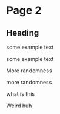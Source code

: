 # Page 2

## Heading

some example text

some example text

More randomness

more randomness

what is this

Weird huh